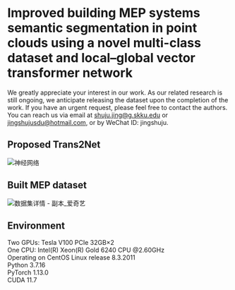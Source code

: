 # Improved building MEP systems semantic segmentation in point clouds using a novel multi-class dataset and local–global vector transformer network


We greatly appreciate your interest in our work. As our related research is still ongoing, we anticipate releasing the dataset upon the completion of the work. 
If you have an urgent request, please feel free to contact the authors. You can reach us via email at shuju.jing@g.skku.edu or jingshujusdu@hotmail.com, or by WeChat ID: jingshuju.

Proposed Trans2Net
-
![神经网络](https://github.com/JingShuju/Trans2Net/assets/103243497/08a675da-8331-4fca-bf96-2805b60bd3a7)

Built MEP dataset
-
![数据集详情 - 副本_爱奇艺](https://github.com/JingShuju/Trans2Net/assets/103243497/aa43541c-5130-4b6e-af29-0046387d8bbf)

Environment
-
Two GPUs: Tesla V100 PCIe 32GB×2  
One CPU: Intel(R) Xeon(R) Gold 6240 CPU @2.60GHz  
Operating on CentOS Linux release 8.3.2011  
Python 3.7.16  
PyTorch 1.13.0  
CUDA 11.7  
